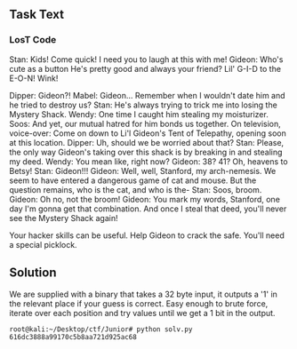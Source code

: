 
## Task Text
### LosT Code
Stan: Kids! Come quick! I need you to laugh at this with me!
Gideon:
Who's cute as a button
He's pretty good
and always your friend?
Lil' G-I-D to the E-O-N!
Wink!

Dipper: Gideon?!
Mabel: Gideon... Remember when I wouldn't date him and he tried to destroy us?
Stan: He's always trying to trick me into losing the Mystery Shack.
Wendy: One time I caught him stealing my moisturizer.
Soos: And yet, our mutual hatred for him bonds us together.
On television, voice-over: Come on down to Li'l Gideon's Tent of Telepathy, opening soon at this location.
Dipper: Uh, should we be worried about that?
Stan: Please, the only way Gideon's taking over this shack is by breaking in and stealing my deed.
Wendy: You mean like, right now?
Gideon: 38? 41? Oh, heavens to Betsy!
Stan: Gideon!!!
Gideon: Well, well, Stanford, my arch-nemesis. We seem to have entered a dangerous game of cat and mouse. But the question remains, who is the cat, and who is the-
Stan: Soos, broom.
Gideon: Oh no, not the broom!
Gideon: You mark my words, Stanford, one day I'm gonna get that combination. And once I steal that deed, you'll never see the Mystery Shack again!

Your hacker skills can be useful. Help Gideon to crack the safe. You'll need a special picklock.

## Solution

We are supplied with a binary that takes a 32 byte input, it outputs a '1' in the relevant place if your guess is correct. Easy enough to brute force, iterate over each position and try values until we get a 1 bit in the output.

~~~
root@kali:~/Desktop/ctf/Junior# python solv.py
616dc3888a99170c5b8aa721d925ac68
~~~


